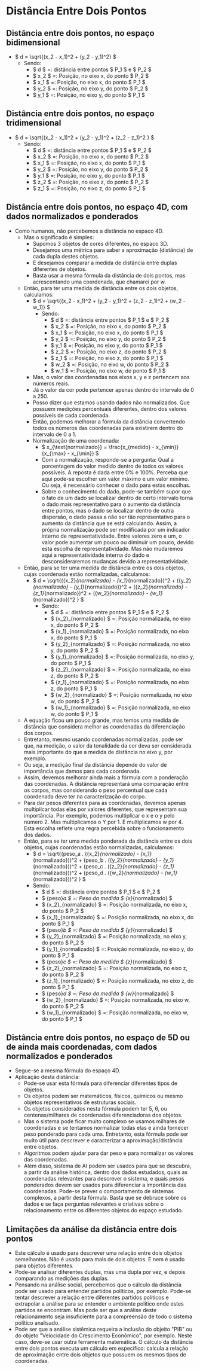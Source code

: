 # Distância Entre Dois Pontos

## Distância entre dois pontos, no espaço bidimensional
- $ d = \sqrt{(x_2 - x_1)^2 + (y_2 - y_1)^2} $
    - Sendo:
        - $ d $ =: distância entre pontos $ P_1 $ e $ P_2 $
        - $ x_2 $ =: Posição, no eixo x, do ponto $ P_2 $
        - $ x_1 $ =: Posição, no eixo x, do ponto $ P_1 $
        - $ y_2 $ =: Posição, no eixo y, do ponto $ P_2 $
        - $ y_1 $ =: Posição, no eixo y, do ponto $ P_1 $

## Distância entre dois pontos, no espaço tridimensional
- $ d = \sqrt{(x_2 - x_1)^2 + (y_2 - y_1)^2 + (z_2 - z_1)^2 } $
    - Sendo:
        - $ d $ =: distância entre pontos $ P_1 $ e $ P_2 $
        - $ x_2 $ =: Posição, no eixo x, do ponto $ P_2 $
        - $ x_1 $ =: Posição, no eixo x, do ponto $ P_1 $
        - $ y_2 $ =: Posição, no eixo y, do ponto $ P_2 $
        - $ y_1 $ =: Posição, no eixo y, do ponto $ P_1 $
        - $ z_2 $ =: Posição, no eixo z, do ponto $ P_2 $
        - $ z_1 $ =: Posição, no eixo z, do ponto $ P_1 $

## Distância entre dois pontos, no espaço 4D, com dados normalizados e ponderados
- Como humanos, não percebemos a distância no espaco 4D. 
    - Mas o significado é simples:
        - Supomos 3 objetos de cores diferentes, no espaco 3D.
        - Desejamos uma métrica para saber a aproximação (distância) de cada dupla destes objetos.
        - E desejamos comparar a medida de distância entre duplas diferentes de objetos.
        - Basta usar a mesma fórmula da distância de dois pontos, mas acrescentando uma coordenada, que chamarei por w.
    - Então, para ter uma medida de distância entre os dois objetos, calculamos:
        - $ d = \sqrt{(x_2 - x_1)^2 + (y_2 - y_1)^2 + (z_2 - z_1)^2 + (w_2 - w_1)} $
            - Sendo:
                - $ d $ =: distância entre pontos $ P_1 $ e $ P_2 $
                - $ x_2 $ =: Posição, no eixo x, do ponto $ P_2 $
                - $ x_1 $ =: Posição, no eixo x, do ponto $ P_1 $
                - $ y_2 $ =: Posição, no eixo y, do ponto $ P_2 $
                - $ y_1 $ =: Posição, no eixo y, do ponto $ P_1 $
                - $ z_2 $ =: Posição, no eixo z, do ponto $ P_2 $
                - $ z_1 $ =: Posição, no eixo z, do ponto $ P_1 $
                - $ w_2 $ =: Posição, no eixo w, do ponto $ P_2 $
                - $ w_1 $ =: Posição, no eixo w, do ponto $ P_1 $
        - Mas, o valor das coordenadas nos eixos x, y e z pertencem aos números reais.
        - Já o valor da cor pode pertencer apenas dentro do intervalo de 0 a 250.
        - Posso dizer que estamos usando dados não normalizados. Que possuem medições percentuais diferentes, dentro dos valores possíveis de cada coordenada.
        - Então, podemos melhorar a fórmula da distância convertendo todos os números das coordenadas para existirem dentro do intervalo de 0 a 1.
        - Normalização de uma coordenada:
            - $ x_{\text{normalizado}} = \frac{x_{medido} - x_{\min}}{x_{\max} - x_{\min}} $
            - Com a normalização, responde-se a pergunta: Qual a porcentagem do valor medido dentro de todos os valores possíveis. A reposta é dada entre 0% e 100%. Perceba que aqui pode-se escolher um valor máximo e um valor mínimo. Ou seja, é necessário conhecer o dado para estas escolhas.
            - Sobre o conhecimento do dado, pode-se também supor que o fato de um dado se localizar dentro de certo intervalo torna o dado mais representativo para o aumento da distância entre pontos, mas o dado se localizar dentro de outra dispersão, o dado passa a não ser tão representativo para o aumento da distância que se está calculando. Assim, a própria normalização pode ser modificada por um indicador interno de representatividade. Entre valores zero e um, o valor pode aumentar um pouco ou diminuir um pouco, devido esta escolha de representatividade. Mas não mudaremos aqui a representatividade interna do dado e desconsideraremos mudanças devido a representatividade.
    - Então, para se ter uma medida de distância entre os dois objetos, cujas coordenada estão normalizadas, calculamos:
        - $ d = \sqrt{({x_2}_{normalizado} - {x_1}_{normalizado})^2 + ({y_2}_{normalizado} - {y_1}_{normalizado})^2 + ({z_2}_{normalizado} - {z_1}_{normalizado})^2 + ({w_2}_{normalizado} - {w_1}_{normalizado})^2 } $
            - Sendo:
                - $ d $ =: distância entre pontos $ P_1 $ e $ P_2 $
                - $ {x_2}_{normalizado} $ =: Posição normalizada, no eixo x, do ponto $ P_2 $
                - $ {x_1}_{normalizado} $ =: Posição normalizada, no eixo x, do ponto $ P_1 $
                - $ {y_2}_{normalizado} $ =: Posição normalizada, no eixo y, do ponto $ P_2 $
                - $ {y_1}_{normalizado} $ =: Posição normalizada, no eixo y, do ponto $ P_1 $
                - $ {z_2}_{normalizado} $ =: Posição normalizada, no eixo z, do ponto $ P_2 $
                - $ {z_1}_{normalizado} $ =: Posição normalizada, no eixo z, do ponto $ P_1 $
                - $ {w_2}_{normalizado} $ =: Posição normalizada, no eixo w, do ponto $ P_2 $
                - $ {w_1}_{normalizado} $ =: Posição normalizada, no eixo w, do ponto $ P_1 $
    - A equação ficou um pouco grande, mas temos uma medida de distância que considera melhor as coordenadas da diferenciação dos corpos.
    - Entretanto, mesmo usando coordenadas normalizadas, pode ser que, na medição, o valor da tonalidade da cor deva ser considerada mais importante do que a medida de distância no eixo y, por exemplo.
    - Ou seja, a medição final da distância depende do valor de importância que damos para cada coordenada.
    - Assim, devemos melhorar ainda mais a fórmula com a ponderação das coordenadas. A distância representará uma comparação entre os corpos, mas considerando o peso percentual que cada coordenada deve ter na caracterização do corpo.
    - Para dar pesos diferentes para as coordenadas, devemos apenas multiplicar todas elas por valores diferentes, que representam sua importância. Por exemplo, podemos multiplicar o x e o y pelo número 2. Mas multiplicamos o Y por 1. E multiplicamos w por 4. Esta escolha reflete uma regra percebida sobre o funcionamento dos dados.
    - Então, para se ter uma medida ponderada da distância entre os dois objetos, cujas coordenadas estão normalizadas, calculamos:
        - $ d = \sqrt{(peso_a . ({x_2}_{normalizado} - {x_1}_{normalizado}))^2 + (peso_b . ({y_2}_{normalizado} - {y_1}_{normalizado}))^2 + (peso_c . ({z_2}_{normalizado} - {z_1}_{normalizado}))^2 + (peso_d . ({w_2}_{normalizado} - {w_1}_{normalizado}))^2 } $
        - Sendo:
            - $ d $ =: distância entre pontos $ P_1 $ e $ P_2 $
            - $ {peso}_a $ =: Peso da medida $ {x}_{normalizado} $ 
            - $ {x_2}_{normalizado} $ =: Posição normalizada, no eixo x, do ponto $ P_2 $
            - $ {x_1}_{normalizado} $ =: Posição normalizada, no eixo x, do ponto $ P_1 $
            - $ {peso}_b $ =: Peso da medida $ {y}_{normalizado} $ 
            - $ {y_2}_{normalizado} $ =: Posição normalizada, no eixo y, do ponto $ P_2 $
            - $ {y_1}_{normalizado} $ =: Posição normalizada, no eixo y, do ponto $ P_1 $
            - $ {peso}_c $ =: Peso da medida $ {z}_{normalizado} $ 
            - $ {z_2}_{normalizado} $ =: Posição normalizada, no eixo z, do ponto $ P_2 $
            - $ {z_1}_{normalizado} $ =: Posição normalizada, no eixo z, do ponto $ P_1 $
            - $ {peso}_d $ =: Peso da medida $ {w}_{normalizado} $ 
            - $ {w_2}_{normalizado} $ =: Posição normalizada, no eixo w, do ponto $ P_2 $
            - $ {w_1}_{normalizado} $ =: Posição normalizada, no eixo w, do ponto $ P_1 $

## Distância entre dois pontos, no espaço de 5D ou de ainda mais coordenadas, com dados normalizados e ponderados
- Segue-se a mesma fórmula do espaço 4D.
- Aplicação desta distância:
    - Pode-se usar esta fórmula para diferenciar diferentes tipos de objetos.
    - Os objetos podem ser matemáticos, físicos, químicos ou mesmo objetos representativos de estruturas sociais. 
    - Os objetos considerados nesta fórmula podem ter 5, 6, ou centenas/milhares de coordenadas diferenciadoras dos objetos.
    - Mas o sistema pode ficar muito complexo se usamos milhares de coordenadas e se tentamos normalizar todas elas e ainda fornecer peso ponderado para cada uma. Entretanto, esta fórmula pode ser muito útil para descrever e caracterizar a aproximação/distância entre objetos.
    - Algoritmos podem ajudar para dar peso e para normalizar os valores das coordenadas.
    - Além disso, sistema de AI podem ser usados para que se descubra, a partir da análise histórica, dentro dos dados estudados, quais as coordenadas relevantes para descrever o sistema, e quais pesos ponderados devem ser usados para diferenciar a importância das coordenadas. Pode-se prever o comportamento de sistemas complexos, a partir desta fórmula. Basta que se debruce sobre os dados e se faça perguntas relevantes e criativas sobre o relacionamento entre os diferentes objetos do espaço estudado.

## Limitações da análise da distância entre dois pontos
- Este cálculo é usado para descrever uma relação entre dois objetos semelhantes. Não é usado para mais de dois objetos. E nem é usado para objetos diferentes. 
- Pode-se analisar diferentes duplas, mas uma dupla por vez, e depois comparando as medições das duplas.
- Pensando na análise social, percebemos que o cálculo da distância pode ser usado para entender partidos políticos, por exemplo. Pode-se tentar descrever a relação entre diferentes partidos políticos e extrapolar a análise para se entender o ambiente político onde estes partidos se encontram. Mas pode ser que a análise deste relacionamento seja insuficiente para a compreensão de todo o sistema político analisado.
- Pode ser que a análise sistêmica requeira a inclusão do objeito "PIB" ou do objeto "Velocidade do Crescimento Econômico", por exemplo. Neste caso, deve-se usar outra ferramenta matemática. O cálculo da distância entre dois pontos executa um cálculo em específico: calcula a relação de aproximação entre dois objetos que possuem os mesmos tipos de coordenadas. 
